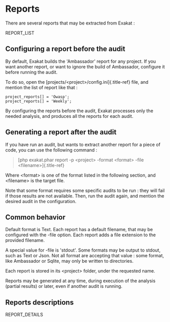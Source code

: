 Reports
=======

There are several reports that may be extracted from Exakat :

REPORT\_LIST

Configuring a report before the audit
-------------------------------------

By default, Exakat builds the \'Ambassador\' report for any project. If
you want another report, or want to ignore the build of Ambassador,
configure it before running the audit.

To do so, open the [projects/\<project\>/config.ini]{.title-ref} file,
and mention the list of report like that :

    project_reports[] = 'Owasp';
    project_reports[] = 'Weekly';

By configuring the reports before the audit, Exakat processes only the
needed analysis, and produces all the reports for each audit.

Generating a report after the audit
-----------------------------------

If you have run an audit, but wants to extract another report for a
piece of code, you can use the following command :

> [php exakat.phar report -p \<project\> -format \<format\> -file
> \<filename\>]{.title-ref}

Where \<format\> is one of the format listed in the following section,
and \<filename\> is the target file.

Note that some format requires some specific audits to be run : they
will fail if those results are not available. Then, run the audit again,
and mention the desired audit in the configuration.

Common behavior
---------------

Default format is Text. Each report has a default filename, that may be
configured with the -file option. Each report adds a file extension to
the provided filename.

A special value for -file is \'stdout\'. Some formats may be output to
stdout, such as Text or Json. Not all format are accepting that value :
some format, like Ambassador or Sqlite, may only be written to
directories.

Each report is stored in its \<project\> folder, under the requested
name.

Reports may be generated at any time, during execution of the analysis
(partial results) or later, even if another audit is running.

Reports descriptions
--------------------

REPORT\_DETAILS
